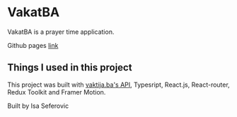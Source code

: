# VakatBA

VakatBA is a prayer time application.

Github pages [link](https://seferovich.github.io/vakatBA/)

## Things I used in this project

This project was built with [vaktija.ba's API](https://api.vaktija.ba/vaktija/v1), Typesript, React.js, React-router, Redux Toolkit and Framer Motion.

Built by Isa Seferovic
